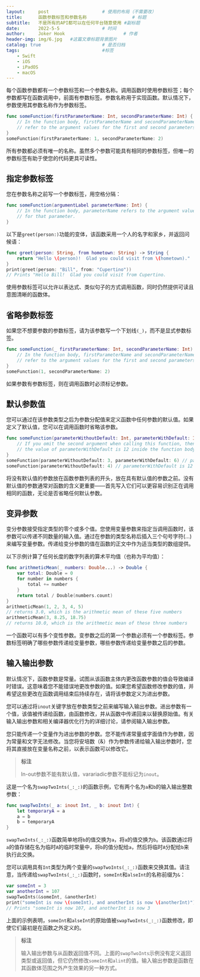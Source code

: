 ```yaml
---
layout:     post   				    # 使用的布局（不需要改）
title:      函数参数标签和参数名称 				# 标题 
subtitle:   不是所有的API都可以在任何平台随意使用 #副标题
date:       2022-5-5 				# 时间
author:     Joker Hook 						# 作者
header-img: img/6.jpg 	#这篇文章标题背景图片
catalog: true 						# 是否归档
tags:								#标签
    - Swift
    - iOS
    - iPadOS
    - macOS
---
```


每个函数参数都有一个参数标签和一个参数名称。调用函数时使用参数标签；每个参数都写在函数调用中，前面有参数标签。参数名称用于实现函数。默认情况下，参数使用其参数名称作为参数标签。

```swift
func someFunction(firstParameterName: Int, secondParameterName: Int) {
    // In the function body, firstParameterName and secondParameterName
    // refer to the argument values for the first and second parameters.
}
someFunction(firstParameterName: 1, secondParameterName: 2)
```

所有参数都必须有唯一的名称。虽然多个参数可能具有相同的参数标签，但唯一的参数标签有助于使您的代码更具可读性。

## 指定参数标签
您在参数名称之前写一个参数标签，用空格分隔：

```swift
func someFunction(argumentLabel parameterName: Int) {
    // In the function body, parameterName refers to the argument value
    // for that parameter.
}
```

以下是`greet(person:)`功能的变体，该函数采用一个人的名字和家乡，并返回问候语：

```swift
func greet(person: String, from hometown: String) -> String {
    return "Hello \(person)!  Glad you could visit from \(hometown)."
}
print(greet(person: "Bill", from: "Cupertino"))
// Prints "Hello Bill!  Glad you could visit from Cupertino.
```

使用参数标签可以允许以表达式、类似句子的方式调用函数，同时仍然提供可读且意图清晰的函数体。

## 省略参数标签
如果您不想要参数的参数标签，请为该参数写一个下划线`(_)`，而不是显式参数标签。

```swift
func someFunction(_ firstParameterName: Int, secondParameterName: Int) {
    // In the function body, firstParameterName and secondParameterName
    // refer to the argument values for the first and second parameters.
}
someFunction(1, secondParameterName: 2)
```
如果参数有参数标签，则在调用函数时必须标记参数。

## 默认参数值
您可以通过在该参数类型之后为参数分配值来定义函数中任何参数的默认值。如果定义了默认值，您可以在调用函数时省略该参数。
```swift
func someFunction(parameterWithoutDefault: Int, parameterWithDefault: Int = 12) {
    // If you omit the second argument when calling this function, then
    // the value of parameterWithDefault is 12 inside the function body.
}
someFunction(parameterWithoutDefault: 3, parameterWithDefault: 6) // parameterWithDefault is 6
someFunction(parameterWithoutDefault: 4) // parameterWithDefault is 12
```

将没有默认值的参数放在函数参数列表的开头，放在具有默认值的参数之前。没有默认值的参数通常对函数的含义更重要——首先写入它们可以更容易识别正在调用相同的函数，无论是否省略任何默认参数。

## 变异参数

变分参数接受指定类型的零个或多个值。您使用变量参数来指定当调用函数时，该参数可以传递不同数量的输入值。通过在参数的类型名称后插入三个句号字符(...)来编写变量参数。传递给变分参数的值在函数的正文中作为适当类型的数组提供。

以下示例计算了任何长度的数字列表的算术平均值（也称为平均值）：
```swift
func arithmeticMean(_ numbers: Double...) -> Double {
    var total: Double = 0
    for number in numbers {
        total += number
    }
    return total / Double(numbers.count)
}
arithmeticMean(1, 2, 3, 4, 5)
// returns 3.0, which is the arithmetic mean of these five numbers
arithmeticMean(3, 8.25, 18.75)
// returns 10.0, which is the arithmetic mean of these three numbers
```

一个函数可以有多个变性参数。变参数之后的第一个参数必须有一个参数标签。参数标签明确了哪些参数传递给变量参数，哪些参数传递给变量参数之后的参数。

## 输入输出参数

默认情况下，函数参数是常量。试图从该函数主体内更改函数参数的值会导致编译时错误。这意味着您不能错误地更改参数的值。如果您希望函数修改参数的值，并希望这些更改在函数调用结束后持续存在，请将该参数定义为进出参数。

您可以通过将`inout`关键字放在参数类型之前来编写输入输出参数。进出参数有一个值，该值被传递给函数，由函数修改，并从函数中传递回来以替换原始值。有关输入输出参数和相关编译器优化行为的详细讨论，请参阅输入输出参数。

您只能传递一个变量作为进出参数的参数。您不能传递常量或字面值作为参数，因为常量和文字无法修改。当您将安培数（&）作为参数传递给输入输出参数时，您将其直接放在变量名称之前，以表示函数可以修改它。

> **标注**
>
> In-out参数不能有默认值，varariadic参数不能标记为`inout`。

这是一个名为`swapTwoInts(_:_:)`的函数示例，它有两个名为`a`和`b`的输入输出整数参数：

```swift
func swapTwoInts(_ a: inout Int, _ b: inout Int) {
    let temporaryA = a
    a = b
    b = temporaryA
}
```

`swapTwoInts(_:_:)`函数简单地将`b`的值交换为`a`，将`a`的值交换为`b`。该函数通过将`a`的值存储在名为临时`A`的临时常量中，将`b`的值分配给`a`，然后将临时`A`分配给`b`来执行此交换。

您可以调用具有`Int`类型为两个变量的`swapTwoInts(_:_:)`函数来交换其值。请注意，当传递给`swapTwoInts(_:_:)`函数时，`someInt`和`alseInt`的名称前缀为`&`：

```swift
var someInt = 3
var anotherInt = 107
swapTwoInts(&someInt, &anotherInt)
print("someInt is now \(someInt), and anotherInt is now \(anotherInt)")
// Prints "someInt is now 107, and anotherInt is now 3
```

上面的示例表明，`someInt`和`alseInt`的原始值被`swapTwoInts(_:_:)`函数修改，即使它们最初是在函数之外定义的。

> **标注**
>
> 输入输出参数与从函数返回值不同。上面的`swapTwoInts`示例没有定义返回类型或返回值，但它仍然修改`someInt`和`alint`的值。输入输出参数是函数在其函数体范围之外产生效果的另一种方式。